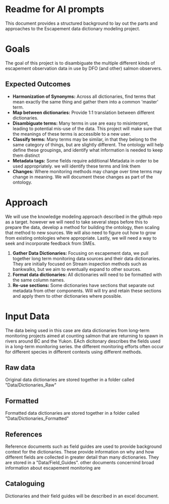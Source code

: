 # Readme for AI prompts
This document provides a structured background to lay out the parts and approaches to the Escapement data dictionary modeling project.

# Goals
The goal of this project is to disambiguate the multiple different kinds of escapement observation data in use by DFO (and other) salmon observers.

## Expected Outcomes
 - **Harmonization of Synonyms:**  Across all dictionaries, find terms that mean exactly the same thing and gather them into a common 'master' term. 
 - **Map between dictionaries:** Provide 1:1 translation between different dictionaries. 
 - **Disambiguate terms:**  Many terms in use are easy to misinterpret, leading to potential mis-use of the data. This project will make sure that the meanings of these terms is accessible to a new user.
 - **Classify terms:** Many terms may be similar, in that they belong to the same category of things, but are slightly different. The ontology will help define these groupings, and identify what information is needed to keep them distinct
 - **Metadata tags:** Some fields require additional Metadata in order to be used appropriately. we will identify these terms and link them 
 - **Changes:** Where monitoring methods may change over time terms may change in meaning.  We will document these changes as part of the ontology. 

# Approach
We will use the knowledge modeling approach described in the github repo as a target.  however we will need to take several steps before this to prepare the data, develop a method for building the ontology, then scaling that method to new sources. We will also need to figure out how to grow from existing ontologies where appropriate. Lastly, we will need a way to seek and incorporate feedback from SMEs.

1. **Gather Data Dictionaries:** Focusing on escapement data, we pull together long term monitoring data sources and their data dictionaries. They are initially focused on Stream inspection methods such as bankwalks,  but we aim to eventually expand to other sources.  
2. **Format data dictionaries:** All dictionaries will need to be formatted with the same column names. 
3. **Re-use sections:** Some dictionaries have sections that separate out metadata from other components.  Will will try and retain these sections and apply them to other dictionaries where possible. 



# Input Data
The data being used in this case are data dictionaries from long-term monitoring projects aimed at counting salmon that are returning to spawn in rivers around BC and the Yukon. EAch dicitonary describes the fields used in a long-term monitoring series.   the different monitoring efforts often occur for different species in different contexts using different methods.  

## Raw data
Original data dictionaries are stored together in a folder called "Data/Dictionaries_Raw"

## Formatted 
Formatted data dictionaries are stored together in a folder called "Data/Dictionaries_Formatted"

## References
Reference documents such as field guides are used to provide background context for the dictionaries.  These provide information on why and how different fields are collected in greater detail than many dictionaries. They are stored in a "Data/Field_Guides". other documents concernind broad information about escapement monitoring are 

## Cataloguing 
Dictionaries and their field guides will be described in an excel document.